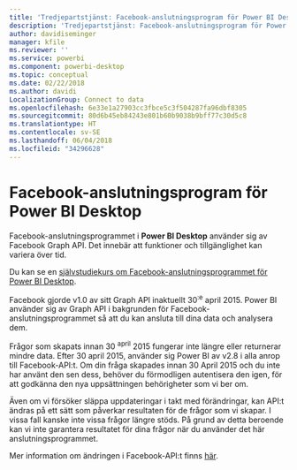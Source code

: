 ```yaml
---
title: 'Tredjepartstjänst: Facebook-anslutningsprogram för Power BI Desktop'
description: 'Tredjepartstjänst: Facebook-anslutningsprogram för Power BI Desktop'
author: davidiseminger
manager: kfile
ms.reviewer: ''
ms.service: powerbi
ms.component: powerbi-desktop
ms.topic: conceptual
ms.date: 02/22/2018
ms.author: davidi
LocalizationGroup: Connect to data
ms.openlocfilehash: 6e33e1a27903cc3fbce5c3f504287fa96dbf8305
ms.sourcegitcommit: 80d6b45eb84243e801b60b9038b9bff77c30d5c8
ms.translationtype: HT
ms.contentlocale: sv-SE
ms.lasthandoff: 06/04/2018
ms.locfileid: "34296628"
---
```

# <a name="facebook-connector-for-power-bi-desktop"></a>Facebook-anslutningsprogram för Power BI Desktop
Facebook-anslutningsprogrammet i **Power BI Desktop** använder sig av Facebook Graph API. Det innebär att funktioner och tillgänglighet kan variera över tid.

Du kan se en [självstudiekurs om Facebook-anslutningsprogrammet för Power BI Desktop](desktop-tutorial-facebook-analytics.md).

Facebook gjorde v1.0 av sitt Graph API inaktuellt 30<sup>:e</sup> april 2015. Power BI använder sig av Graph API i bakgrunden för Facebook-anslutningsprogrammet så att du kan ansluta till dina data och analysera dem.

Frågor som skapats innan 30 <sup>april</sup> 2015 fungerar inte längre eller returnerar mindre data. Efter 30 april<sup></sup> 2015, använder sig Power BI av v2.8 i alla anrop till Facebook-API:t. Om din fråga skapades innan 30 April 2015 och du inte har använt den sen dess, behöver du förmodligen autentisera den igen, för att godkänna den nya uppsättningen behörigheter som vi ber om.

Även om vi försöker släppa uppdateringar i takt med förändringar, kan API:t ändras på ett sätt som påverkar resultaten för de frågor som vi skapar. I vissa fall kanske inte vissa frågor längre stöds. På grund av detta beroende kan vi inte garantera resultatet för dina frågor när du använder det här anslutningsprogrammet.

Mer information om ändringen i Facebook-API:t finns [här](https://developers.facebook.com/docs/apps/changelog#v2_0).

